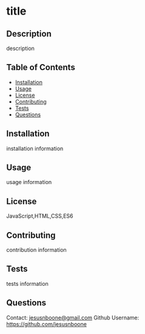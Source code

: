 
  # title

  ## Description

  description

  ## Table of Contents

  * [Installation](#installation)
  * [Usage](#usage)
  * [License](#license)
  * [Contributing](#contributing)
  * [Tests](#tests)
  * [Questions](#questions)

  ## Installation

  installation information

  ## Usage

  usage information

  ## License

  JavaScript,HTML,CSS,ES6

  ## Contributing
  
  contribution information

  ## Tests

  tests information

  ## Questions

  Contact: jesusnboone@gmail.com
  Github Username: https://github.com/jesusnboone
